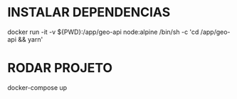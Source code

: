 # INSTALAR DEPENDENCIAS
docker run -it -v ${PWD}:/app/geo-api node:alpine /bin/sh -c 'cd /app/geo-api && yarn'

# RODAR PROJETO

docker-compose up
